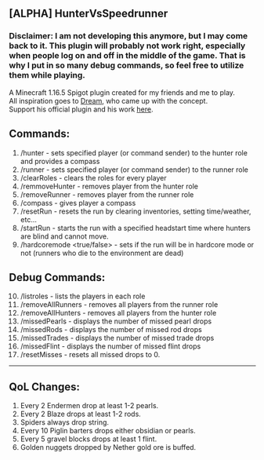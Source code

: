 ## [ALPHA] HunterVsSpeedrunner

### Disclaimer: I am not developing this anymore, but I may come back to it. This plugin will probably not work right, especially when people log on and off in the middle of the game. That is why I put in so many debug commands, so feel free to utilize them while playing.

A Minecraft 1.16.5 Spigot plugin created for my friends and me to play.<br>
All inspiration goes to <a href="https://www.youtube.com/dream">Dream</a>, who came up with the concept.<br>
Support his official plugin and his work <a href="https://www.patreon.com/DreamWasTaken">here</a>.

## Commands:
1. /hunter <name> - sets specified player (or command sender) to the hunter role and provides a compass
2. /runner <name> - sets specified player (or command sender) to the runner role
3. /clearRoles - clears the roles for every player
4. /remmoveHunter <name> - removes player from the hunter role
5. /removeRunner <name> - removes player from the runner role
6. /compass - gives player a compass
7. /resetRun - resets the run by clearing inventories, setting time/weather, etc...
8. /startRun <seconds> - starts the run with a specified headstart time where hunters are blind and cannot move.
9. /hardcoremode <true/false> - sets if the run will be in hardcore mode or not (runners who die to the environment are dead)

## Debug Commands:
10. /listroles - lists the players in each role
11. /removeAllRunners - removes all players from the runner role
12. /removeAllHunters - removes all players from the hunter role
13. /missedPearls - displays the number of missed pearl drops
14. /missedRods - displays the number of missed rod drops
15. /missedTrades - displays the number of missed trade drops
16. /missedFlint - displays the number of missed flint drops
17. /resetMisses - resets all missed drops to 0.

---

## QoL Changes:
1. Every 2 Endermen drop at least 1-2 pearls.
2. Every 2 Blaze drops at least 1-2 rods.
3. Spiders always drop string.
4. Every 10 Piglin barters drops either obsidian or pearls.
5. Every 5 gravel blocks drops at least 1 flint.
6. Golden nuggets dropped by Nether gold ore is buffed.
